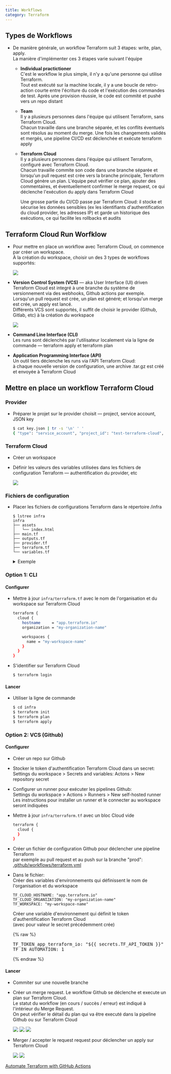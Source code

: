```yaml
---
title: Workflows
category: Terraform
---
```


## Types de Workflows

* De manière générale, un workflow Terraform suit 3 étapes: write, plan, apply.  
  La manière d'implémenter ces 3 étapes varie suivant l'équipe

  * **Individual practictioner**  
    C'est le workflow le plus simple, il n'y a qu'une personne qui utilise Terraform.  
    Tout est exécuté sur la machine locale, il y a une boucle de retro-action courte entre l'écriture du code et l'exécution des commandes de test. Après une provision réussie, le code est commité et pushé vers un repo distant

  * **Team**  
    Il y a plusieurs personnes dans l'équipe qui utilisent Terraform, sans Terraform Cloud.  
    Chacun travaille dans une branche séparée, et les conflits éventuels sont résolus au moment du merge. Une fois les changements validés et mergés, une pipeline CI/CD est déclenchée et exécute terraform apply

  * **Terraform Cloud**  
    Il y a plusieurs personnes dans l'équipe qui utilisent Terraform, configuré avec Terraform Cloud.  
    Chacun travaille commite son code dans une branche séparée et lorsqu'un pull request est crée vers la branche principale, Terraform Cloud génère un plan. L'équipe peut vérifier ce plan, ajouter des commentaires, et éventuellement confirmer le merge request, ce qui déclenche l'exécution du apply dans Terraform Cloud

    Une grosse partie du CI/CD passe par Terraform Cloud: il stocke et sécurise les données sensibles (ex les identifiants d'authentification du cloud provider, les adresses IP) et garde un historique des exécutions, ce qui facilite les rollbacks et audits

  <!--
  ![](https://i.imgur.com/O2Pb1JG.png)
  ![](https://i.imgur.com/Kj7ic09.png)
  ![](https://i.imgur.com/0hJcXug.png)
  -->

## Terraform Cloud Run Worfklow

* Pour mettre en place un workflow avec Terraform Cloud, on commence par créer un workspace.  
  À la création du workspace, choisir un des 3 types de workflows supportés:
  
  ![](https://i.imgur.com/75y7ecN.png)

* **Version Control System (VCS)** — aka User Interface (UI) driven  
  Terraform Cloud est integré à une branche du système de versionnement via des webhooks, Github actions par exemple. Lorsqu'un pull request est crée, un plan est généré; et lorsqu'un merge est crée, un apply est lancé.  
  Différents VCS sont supportés, il suffit de choisir le provider (Github, Gitlab, etc) à la création du workspace

  ![](https://i.imgur.com/b6Ux9l5l.png)

* **Command Line Interface (CLI)**  
  Les runs sont déclenchés par l'utilisateur localement via la ligne de commande — terraform apply et terraform plan

* **Application Programming Interface (API)**  
  Un outil tiers déclenche les runs via l'API Terraform Cloud:  
  à chaque nouvelle version de configuration, une archive .tar.gz est créé et envoyée à Terraform Cloud

<!--
![](https://i.imgur.com/EfoZgut.png)
-->

## Mettre en place un workflow Terraform Cloud

### Provider

* Préparer le projet sur le provider choisit — project, service account, JSON key

  ``` bash
  $ cat key.json | tr -s '\n' ' '
  { "type": "service_account", "project_id": "test-terraform-cloud", "private_key_id": "...
  ```

### Terraform Cloud

* Créer un workspace
* Définir les valeurs des variables utilisées dans les fichiers de configuration Terraform — authentification du provider, etc

  ![](https://i.imgur.com/TvuL9Gwl.png)

### Fichiers de configuration

* Placer les fichiers de configurations Terraform dans le répertoire /infra

  ```
  $ lstree infra
  infra
  ├── assets
  │   └── index.html
  ├── main.tf
  ├── outputs.tf
  ├── provider.tf
  ├── terraform.tf
  └── variables.tf
  ```

  <details>
    <summary>Exemple</summary>

    <pre lang="bash">
    # infra/provider.tf
    provider "google" {
      credentials = var.gcp_credentials
      project = var.gcp_project
      region = var.gcp_region
    }
    </pre>
    <pre lang="bash">
    # infra/variables.tf
    variable "gcp_credentials" {
      type = string
      description = "GCP: Credentials (JSON key content without newlines)"
    }
    variable "gcp_project" {
      type = string
      description = "GCP: Project name"
    }
    variable "gcp_region" {
      type = string
      description = "GCP: Default region to manage resources"
    }
    variable "gcp_bucket_location" {
      type = string
      description = "GCP: Location of the bucket"
    }
    </pre>
    <pre lang="bash">
    # infra/main.tf

    # Create a bucket
    # see https://registry.terraform.io/providers/hashicorp/google/latest/docs/resources/storage_bucket
    resource "google_storage_bucket" "website" {
      name = "${var.gcp_project}-static-website"  # has to be globally unique
      location = var.gcp_bucket_location
    }

    # Upload index.html to the bucket
    resource "google_storage_bucket_object" "static_site_index" {
      name = "index.html"           # name in the bucket
      source = "assets/index.html"  # local path
      bucket = google_storage_bucket.website.name
    }

    # Make index.html publicly accessible
    resource "google_storage_object_access_control" "public_index_rule" {
      object = google_storage_bucket_object.static_site_index.name
      bucket = google_storage_bucket.website.name
      role = "READER"
      entity = "allUsers"
    }
    </pre>
    <pre lang="bash">
    # infra/outputs.tf

    # https://cloud.google.com/storage/docs/collaboration#browser
    output "gcp_index_url" {
      value       = "http://storage.googleapis.com/${google_storage_bucket.website.name}/${google_storage_bucket_object.static_site_index.name}"
      description = "Public URL to view index.html"
    }
    output "gcp_index_download_link" {
      value       = google_storage_bucket_object.static_site_index.media_link
      description = "Public URL to download index.html"
    }
    </pre>
  </details>

### Option 1: CLI

#### Configurer

- Mettre à jour `infra/terraform.tf` avec le nom de l'organisation et du workspace sur Terraform Cloud

  ``` bash
  terraform {
    cloud {
      hostname     = "app.terraform.io"
      organization = "my-organization-name"

      workspaces {
        name = "my-workspace-name"
      }
    }
  }
  ```

- S'identifier sur Terraform Cloud

  ``` bash
  $ terraform login
  ```

#### Lancer

- Utiliser la ligne de commande

  ``` bash
  $ cd infra
  $ terraform init
  $ terraform plan
  $ terraform apply
  ```

### Option 2: VCS (Github)

#### Configurer

* Créer un repo sur Github

* Stocker le token d'authentification Terraform Cloud dans un secret:  
  Settings du workspace > Secrets and variables: Actons > New repository secret

* Configurer un runner pour exécuter les pipelines Github:  
  Settings du workspace > Actions > Runners > New self-hosted runner  
  Les instructions pour installer un runner et le connecter au workspace seront indiquées

* Mettre à jour `infra/terraform.tf` avec un bloc Cloud vide

  ``` bash
  terraform {
    cloud {
    }
  }
  ```

* Créer un fichier de configuration Github pour déclencher une pipeline Terraform  
  par exemple au pull request et au push sur la branche "prod": [.github/workflows/terraform.yml](https://github.com/a-mt/gcp-bucket-terraform-cloud/blob/dev/.github/workflows/terraform.yml)

* Dans le fichier:  
  Créer des variables d'environnements qui définissent le nom de l'organisation et du workspace

  ```
  TF_CLOUD_HOSTNAME: "app.terraform.io"
  TF_CLOUD_ORGANIZATION: "my-organization-name"
  TF_WORKSPACE: "my-workspace-name"
  ```

  Créer une variable d'environnement qui définit le token d'authentification Terraform Cloud   
  (avec pour valeur le secret précédemment crée)

  {% raw %}
  <pre>
  TF_TOKEN_app_terraform_io: "${{ secrets.TF_API_TOKEN }}"
  TF_IN_AUTOMATION: 1
  </pre>
  {% endraw %}

#### Lancer

* Commiter sur une nouvelle branche

* Créer un merge request. Le workflow Github se déclenche et execute un plan sur Terraform Cloud.  
  Le statut du workflow (en cours / succès / erreur) est indiqué à l'intérieur du Merge Request.  
  On peut vérifier le détail du plan qui va être executé dans la pipeline Github ou sur Terraform Cloud

  ![](https://i.imgur.com/0a46Szx.png)
  ![](https://i.imgur.com/tQClPo0.png)
  ![](https://i.imgur.com/oXPFqRr.png)

* Merger / accepter le request request pour déclencher un apply sur Terraform Cloud

  ![](https://i.imgur.com/Qik16p6.png)
  ![](https://i.imgur.com/iXmPMxI.png)

[Automate Terraform with GitHub Actions](https://developer.hashicorp.com/terraform/tutorials/automation/github-actions)
